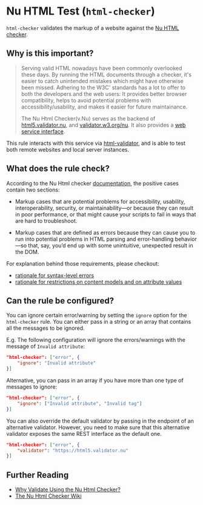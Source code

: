 # Nu HTML Test (`html-checker`)

`html-checker` validates the markup of a website against the [Nu HTML checker](https://validator.github.io/validator/).

## Why is this important?

> Serving valid HTML nowadays have been commonly overlooked these days.
By running the HTML documents through a checker, it's easier to catch
unintended mistakes which might have otherwise been missed.
Adhering to the W3C' standards has a lot to offer to both the
developers and the web users: It provides better browser compatibility,
helps to avoid potential problems with accessibility/usability, and makes it easier for future maintainance.
>
> The Nu Html Checker(v.Nu) serves as the backend of
> [html5.validator.nu](https://html5.validator.nu), and
> [validator.w3.org/nu](https://validator.w3.org/nu/).
> It also provides a [web service interface](https://github.com/validator/validator/wiki/Service-%C2%BB-HTTP-interface).

This rule interacts with this service via [html-validator](https://www.npmjs.com/package/html-validator),
and is able to test both remote websites and local server instances.

## What does the rule check?

According to the Nu Html checker [documentation](https://validator.w3.org/nu/about.html), the positive cases contain two sections:

* Markup cases that are potential problems for accessibility, usability,
  interoperability, security, or maintainability—or because they can result in poor performance,
  or that might cause your scripts to fail in ways that are hard to troubleshoot.

* Markup cases that are defined as errors because they can cause you to run into potential
  problems in HTML parsing and error-handling behavior—so that, say, you’d end up with some unintuitive, unexpected result in the DOM.

For explanation behind those requirements, please checkout:

* [rationale for syntax-level errors](https://www.w3.org/TR/html/introduction.html#syntax-errors)
* [rationale for restrictions on content models and on attribute values](https://www.w3.org/TR/html/introduction.html#restrictions-on-content-models-and-on-attribute-values)

## Can the rule be configured?

You can ignore certain error/warning by setting the `ignore` option for the `html-checker` rule.
You can either pass in a string or an array that contains all the messages to be ignored.

E.g. The following configuration will ignore the errors/warnings with the message of `Invalid attribute`:

```json
"html-checker": ["error", {
    "ignore": "Invalid attribute"
}]
```

Alternative, you can pass in an array if you have more than one type of messages to ignore:

```json
"html-checker": ["error", {
    "ignore": ["Invalid attribute", "Invalid tag"]
}]
```

You can also override the default validator by passing in the endpoint of an alternative validator. However, you need to make sure that this alternative validator exposes the same REST interface as the default one.

```json
"html-checker": ["error", {
    "validator": "https://html5.validator.nu"
}]
```

## Further Reading

* [Why Validate Using the Nu Html Checker?](https://validator.w3.org/nu/about.html)
* [The Nu Html Checker Wiki](https://github.com/validator/validator/wiki)

